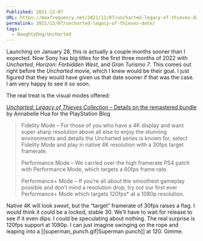 ```yaml
---
Published: 2021-12-07
URL: https://maxfrequency.net/2021/12/07/uncharted-legacy-of-thieves-date/
permalink: 2021/12/07/uncharted-legacy-of-thieves-date/
tags:
  - NaughtyDog/Uncharted
---
```

Launching on January 28, this is actually a couple months sooner than I expected. Now Sony has big titles for the first three months of 2022 with *Uncharted*, *Horizon: Forbidden West*, and *Gran Turismo 7*. This comes out right before the *Uncharted* movie, which I knew would be their goal. I just figured that they would have given us that date sooner if that was the case. I am very happy to see it so soon.

The real treat is the visual modes offered:

[*Uncharted: Legacy of Thieves Collection* – Details on the remastered bundle](https://blog.playstation.com/2021/12/07/uncharted-legacy-of-thieves-collection-details-on-the-remastered-bundle/) by Annabelle Hua for the PlayStation Blog

> Fidelity Mode – For those of you who have a 4K display and want super sharp resolution above all else to enjoy the stunning environments and details the Uncharted series is known for, select Fidelity Mode and play in native 4K resolution with a 30fps target framerate.
> 
> Performance Mode – We carried over the high framerate PS4 patch with Performance Mode, which targets a 60fps frame rate.
> 
> Performance+ Mode – If you’re all about the smoothest gameplay possible and don’t mind a resolution drop, try out our first ever Performance+ Mode which targets 120fps* at a 1080p resolution.

Native 4K will look *sweet*, but the “target” framerate of 30fps raises a flag. I would think it could be a locked, stable 30. We’ll have to wait for release to see if it even dips: I could be speculating about nothing. The real surprise is 120fps support at 1080p. I can just imagine swinging on the rope and leaping into a [[superman_punch.gif|Superman punch]] at 120. Gimme.